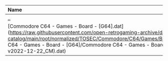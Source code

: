 |Name|Size|
|:---|---:|
|[..](../index.html)|DIR|
|[Commodore C64 - Games - Board - [G64].dat](https://raw.githubusercontent.com/open-retrogaming-archive/dat-catalog/main/root/normalized/TOSEC/Commodore/C64/Games/Board/[G64]/Commodore C64 - Games - Board - [G64]/Commodore C64 - Games - Board - [G64] (TOSEC-v2022-12-22_CM).dat)|29575|
